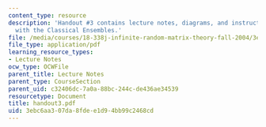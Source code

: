 ```yaml
---
content_type: resource
description: 'Handout #3 contains lecture notes, diagrams, and instructions for Experiments
  with the Classical Ensembles.'
file: /media/courses/18-338j-infinite-random-matrix-theory-fall-2004/3ebc6aa307da8fdee1d94bb99c2468cd_handout3.pdf
file_type: application/pdf
learning_resource_types:
- Lecture Notes
ocw_type: OCWFile
parent_title: Lecture Notes
parent_type: CourseSection
parent_uid: c32406dc-7a0a-88bc-244c-de436ae34539
resourcetype: Document
title: handout3.pdf
uid: 3ebc6aa3-07da-8fde-e1d9-4bb99c2468cd
---
```

